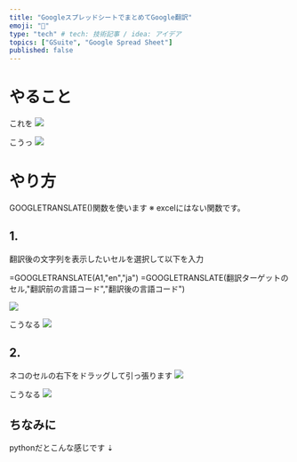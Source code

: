 ```yaml
---
title: "GoogleスプレッドシートでまとめてGoogle翻訳"
emoji: "📝"
type: "tech" # tech: 技術記事 / idea: アイデア
topics: ["GSuite", "Google Spread Sheet"]
published: false
---
```


# やること

これを
![](https://storage.googleapis.com/zenn-user-upload/2uf63k8ussi2w1n79bvljdusyr11)

こうっ
![](https://storage.googleapis.com/zenn-user-upload/xcivcng8sxkce65lfir8p24ha6et)

# やり方
GOOGLETRANSLATE()関数を使います
※ excelにはない関数です。

## 1.

翻訳後の文字列を表示したいセルを選択して以下を入力

=GOOGLETRANSLATE(A1,"en","ja")
=GOOGLETRANSLATE(翻訳ターゲットのセル,"翻訳前の言語コード","翻訳後の言語コード")

![](https://storage.googleapis.com/zenn-user-upload/yrkn1g4k4sfhqn4l9dd6ieiqkbzw)

こうなる
![](https://storage.googleapis.com/zenn-user-upload/keitorwsyen3fho6er35glhljvvk)

## 2.

ネコのセルの右下をドラッグして引っ張ります
![](https://storage.googleapis.com/zenn-user-upload/4js7y57npsmwnmb1xar8jppc2e8a)

こうなる
![](https://storage.googleapis.com/zenn-user-upload/87sf2gxfkxs1zohu5znvseorgauw)

## ちなみに
pythonだとこんな感じです
⇣
